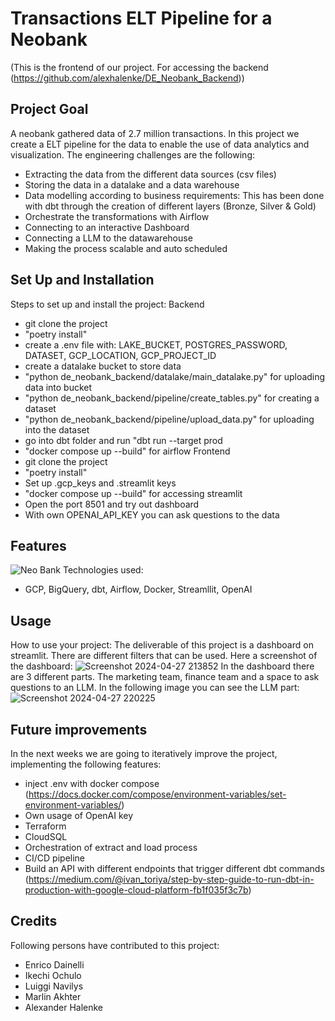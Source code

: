 # Transactions ELT Pipeline for a Neobank
(This is the frontend of our project. For accessing the backend (https://github.com/alexhalenke/DE_Neobank_Backend))


## Project Goal

A neobank gathered data of 2.7 million transactions. In this project we create a ELT pipeline for the data to enable the use of data analytics and visualization. 
The engineering challenges are the following: 
  - Extracting the data from the different data sources (csv files)
  - Storing the data in a datalake and a data warehouse
  - Data modelling according to business requirements: This has been done with dbt through the creation of different layers (Bronze, Silver & Gold)
  - Orchestrate the transformations with Airflow
  - Connecting to an interactive Dashboard 
  - Connecting a LLM to the datawarehouse
  - Making the process scalable and auto scheduled


## Set Up and Installation

Steps to set up and install the project:
  Backend
  - git clone the project
  - "poetry install"
  - create a .env file with: LAKE_BUCKET, POSTGRES_PASSWORD, DATASET, GCP_LOCATION, GCP_PROJECT_ID
  - create a datalake bucket to store data
  - "python de_neobank_backend/datalake/main_datalake.py" for uploading data into bucket
  - "python de_neobank_backend/pipeline/create_tables.py" for creating a dataset
  - "python de_neobank_backend/pipeline/upload_data.py" for uploading into the dataset
  - go into dbt folder and run "dbt run --target prod
  - "docker compose up --build" for airflow
  Frontend
  - git clone the project
  - "poetry install"
  - Set up .gcp_keys and .streamlit keys
  - "docker compose up --build" for accessing streamlit
  - Open the port 8501 and try out dashboard
  - With own OPENAI_API_KEY you can ask questions to the data
    

## Features

![Neo Bank](https://github.com/alexhalenke/DE_Neobank_Backend/assets/109359407/e7967894-8103-4b58-a960-b8af83acca6e)
Technologies used: 
  - GCP, BigQuery, dbt, Airflow, Docker, Streamllit, OpenAI


## Usage

How to use your project:
The deliverable of this project is a dashboard on streamlit. There are different filters that can be used. Here a screenshot of the dashboard:
![Screenshot 2024-04-27 213852](https://github.com/alexhalenke/DE_Neobank_Backend/assets/109359407/763f50f1-41f0-4d85-8bc5-0e5ae693d7aa)
In the dashboard there are 3 different parts. The marketing team, finance team and a space to ask questions to an LLM.
In the following image you can see the LLM part: 
![Screenshot 2024-04-27 220225](https://github.com/alexhalenke/DE_Neobank_Backend/assets/109359407/b105bf0f-009f-417e-838b-e98facfd1c88)


## Future improvements 
In the next weeks we are going to iteratively improve the project, implementing the following features:
  - inject .env with docker compose (https://docs.docker.com/compose/environment-variables/set-environment-variables/)
  - Own usage of OpenAI key
  - Terraform
  - CloudSQL
  - Orchestration of extract and load process
  - CI/CD pipeline
  - Build an API with different endpoints that trigger different dbt commands (https://medium.com/@ivan_toriya/step-by-step-guide-to-run-dbt-in-production-with-google-cloud-platform-fb1f035f3c7b)
    

## Credits  
Following persons have contributed to this project:
  - Enrico Dainelli
  - Ikechi Ochulo
  - Luiggi Navilys
  - Marlin Akhter
  - Alexander Halenke
